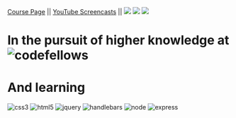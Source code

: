 [Course Page](https://github.com/codefellows/seattle-301n9) || 
[YouTube Screencasts](https://www.youtube.com/playlist?list=PLVngfM2hsbi9gpVh53Z08zcMs2T7rTDw8) ||
[![](https://img.shields.io/badge/canvas-301n9-blue.svg)](https://canvas.instructure.com/courses/1245195)
[![](https://img.shields.io/badge/Labs-301n9-yellow.svg)](https://github.com/codefellows-seattle-301n9)
[![](https://img.shields.io/badge/slack-301n9-orange.svg)](https://codefellows.slack.com/messages/seattle-301n9)

# In the pursuit of higher knowledge at ![codefellows](https://user-images.githubusercontent.com/29050911/33799630-6d4e7f42-dce4-11e7-8883-b711d89612b0.jpg)


# And learning 
![css3](https://user-images.githubusercontent.com/29050911/33799657-f1d3c100-dce4-11e7-89ad-1b6616491d9f.jpg)
![html5](https://user-images.githubusercontent.com/29050911/33799660-f217295e-dce4-11e7-8924-992babf9aa14.jpg)
![jquery](https://user-images.githubusercontent.com/29050911/33799661-f22be812-dce4-11e7-8741-98333efac06d.jpg)
![handlebars](https://user-images.githubusercontent.com/29050911/33799659-f2018720-dce4-11e7-98d6-d751fadbab71.jpg)
![node](https://user-images.githubusercontent.com/29050911/33799662-f247acfa-dce4-11e7-95a2-a2f3a3ec73bb.jpg) 
![express](https://user-images.githubusercontent.com/29050911/33799658-f1ed06ec-dce4-11e7-8cfe-39ec46679c32.jpg)






